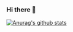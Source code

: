 ### Hi there 👋

[![Anurag's github stats](https://github-readme-stats.vercel.app/api?username=ydeliorman)](https://github.com/anuraghazra/github-readme-stats)
